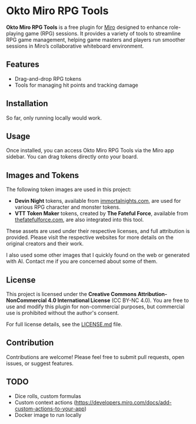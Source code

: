 # Okto Miro RPG Tools

**Okto Miro RPG Tools** is a free plugin for [Miro](https://miro.com/) designed to enhance role-playing game (RPG)
sessions. It provides a variety of tools to streamline RPG game management, helping game masters and players run
smoother sessions in Miro’s collaborative whiteboard environment.

## Features

- Drag-and-drop RPG tokens
- Tools for managing hit points and tracking damage

## Installation

So far, only running locally would work.

<!--
1. Open your Miro board.
2. Go to the Miro marketplace and search for "Okto Miro RPG Tools."
3. Click on the plugin and hit "Install" to add it to your board.
-->

## Usage

Once installed, you can access Okto Miro RPG Tools via the Miro app sidebar. You can drag tokens directly onto your
board.

## Images and Tokens

The following token images are used in this project:

- **Devin Night** tokens, available from [immortalnights.com](https://immortalnights.com), are used for various RPG
  character and monster tokens.
- **VTT Token Maker** tokens, created by **The Fateful Force**, available
  from [thefatefulforce.com](https://thefatefulforce.com), are also integrated into this tool.

These assets are used under their respective licenses, and full attribution is provided. Please visit the respective
websites for more details on the original creators and their work.

I also used some other images that I quickly found on the web or generated with AI. Contact me if you are concerned about some of them.

## License

This project is licensed under the **Creative Commons Attribution-NonCommercial 4.0 International License** (CC BY-NC
4.0). You are free to use and modify this plugin for non-commercial purposes, but commercial use is prohibited without
the author's consent.

For full license details, see the [LICENSE.md](./LICENSE.md) file.

## Contribution

Contributions are welcome! Please feel free to submit pull requests, open issues, or suggest features.

## TODO
- Dice rolls, custom formulas
- Custom context actions (https://developers.miro.com/docs/add-custom-actions-to-your-app)
- Docker image to run locally